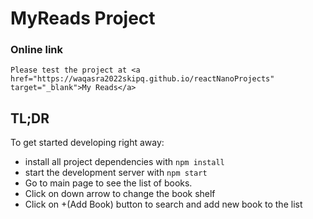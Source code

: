 # MyReads Project
### Online link
    Please test the project at <a href="https://waqasra2022skipq.github.io/reactNanoProjects" target="_blank">My Reads</a>

## TL;DR

To get started developing right away:

- install all project dependencies with `npm install`
- start the development server with `npm start`
- Go to main page to see the list of books.
- Click on down arrow to change the book shelf
- Click on +(Add Book) button to search and add new book to the list